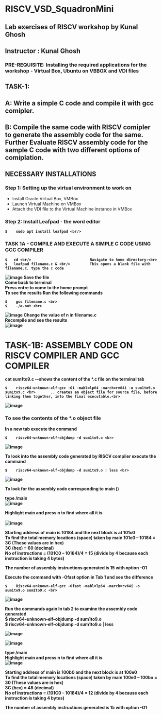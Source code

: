 # RISCV_VSD_SquadronMini
## Lab exercises of RISCV workshop by Kunal Ghosh
## Instructor : Kunal Ghosh

### PRE-REQUISITE: Installing the required applications for the workshop - Virtual Box, Ubuntu on VBBOX and VDI files

## TASK-1: 
## A: Write a simple C code and compile it with gcc comipler. 
## B: Compile the same code with RISCV comipler to generate the assembly code for the same. Further Evaluate RISCV assembly code for the sample C code with two different options of comiplation.

## NECESSARY INSTALLATIONS
### Step 1: Setting up the virtual environment to work on
- Install Oracle Virtual Box, VMBox<br/>
- Launch Virtual Machine on VMBox<br/>
- Attach the VDI file to the Virtual Machine instance in VMBox<b>

### Step 2: Install Leafpad - the word editor
    $    sudo apt install leafpad <br/>

### TASK 1A - COMPILE AND EXECUTE A SIMPLE C CODE USING GCC COMPILER
    $   cd <br/>                           Navigate to home directory:<br>
    $   leafpad filename.c & <br/>         This opens a blank file with filename.c, type the c code
    
![image](https://github.com/user-attachments/assets/3a04abb4-3369-4564-bcf8-d73b6b845152)
Save the file<br> 
Come back to terminal<br>
Press entre to come to the home prompt<br>
To see the results Run the following commands

    $    gcc filename.c <br>
    $    ./a.out <br>
![image](https://github.com/user-attachments/assets/8310c8c6-46cf-4652-96c1-e6174aa564ae)
Change the value of n in filename.c <br>
Recompile and see the results <br>
![image](https://github.com/user-attachments/assets/0f5ec3fa-ba7e-4e16-9324-6fc827f94570)

# TASK-1B: ASSEMBLY CODE ON RISCV COMPILER AND GCC COMPILER
cat sum1to9.c           --shows the content of the *.c file on the terminal tab <br>

    $    riscv64-unknown-elf-gcc -O1 -mabl=lp64 -march=rv64i -o sum1to9.o sum1to9.c <br>       .. creates an object file for source file, before linking them together, into the final executable.<br>
![image](https://github.com/user-attachments/assets/72db8c59-817a-4a0f-8c8a-3d033af60e96)

### To see the contents of the *.o object file 
In a new tab execute the command <br>

    $    riscv64-unknown-elf-objdump -d sum1to9.o <br>
![image](https://github.com/user-attachments/assets/7e180792-4f71-4c83-a8e0-ce819db24077)

To look into the assembly code generated by RISCV compiler execute the command <br>

    $    riscv64-unknown-elf-objdump -d sum1to9.o | less <br>
![image](https://github.com/user-attachments/assets/70770eb0-c6d8-423d-a9b9-dec154d76e9c)

To look for the assembly code corresponding to main () <br>

type     /main <br>
![image](https://github.com/user-attachments/assets/d9eefe98-6144-4c65-be7d-dd0966d61ec2)

Highlight main and press n to find where all it is <br>  
![image](https://github.com/user-attachments/assets/e5e2864f-c8e5-4437-a3f4-4d3c6ad79477)

Starting address of main is 10184 and the next block is at 101c0 <br>
To find the total memory locations (space) taken by main 101c0 – 10184 =     3C  (These values are in hex) <br>
3C (hex) = 60 (decimal) <br>
No of instructions = (101C0 – 10184)/4 = 15 (divide by 4 because each instruction is taking 4 bytes) <br>

The number of assembly instructions generated is 15 with option -O1 <br>

Execute the command with **-Ofast** option in Tab 1 and see the difference <br>

    $    Riscv64-unknown-elf-gcc -Ofast -mabl=lp64 -march=rv64i -o sum1to9.o sum1to9.c <br>

![image](https://github.com/user-attachments/assets/d176ded5-63ac-4488-8aa7-26720e23ed63)

Run the commands again In tab 2 to examine the assembly code generated <br>
    $    riscv64-unknown-elf-objdump -d sum1to9.o <br>
    $    riscv64-unknown-elf-objdump -d sum1to9.o | less <br>

![image](https://github.com/user-attachments/assets/3e8a2065-f5ee-48d8-b4f8-99d66314a04d)

![image](https://github.com/user-attachments/assets/678d4fae-351e-450f-a4da-2059b7b7d393)

type     /main <br>
Highlight main and press n to find where all it is <br> 
![image](https://github.com/user-attachments/assets/ebee73fc-e401-470d-b174-c9e12e0e202e)

Starting address of main is 100b0 and the next block is at 100e0 <br>
To find the total memory locations (space) taken by main 100e0 – 100bo =     30  (These values are in hex) <br>
3C (hex) = 48 (decimal) <br>
No of instructions = (101C0 – 10184)/4 = 12 (divide by 4 because each instruction is taking 4 bytes) <br>

The number of assembly instructions generated is 15 with option -O1 <br>




